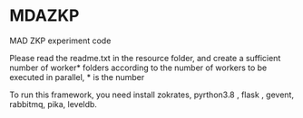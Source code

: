 # MDAZKP
MAD ZKP experiment code

Please read the readme.txt in the resource folder, and create a sufficient number of worker* folders according to the number of workers to be executed in parallel, * is the number

To run this framework, you need install zokrates, pyrthon3.8 , flask , gevent, rabbitmq, pika, leveldb.
